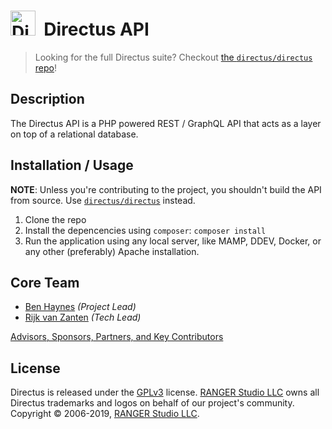 <h1>
  <img src="https://user-images.githubusercontent.com/522079/43096167-3a1b1118-8e86-11e8-9fb2-7b4e3b1368bc.png" width="40" alt="Directus Logo"/>&nbsp;&nbsp;Directus API</h1>

> Looking for the full Directus suite? Checkout [the `directus/directus` repo](https://github.com/directus/directus)!

## Description

The Directus API is a PHP powered REST / GraphQL API that acts as a layer on top of a relational database. 

## Installation / Usage

**NOTE**: Unless you're contributing to the project, you shouldn't build the API from source. Use [`directus/directus`](/directus/directus) instead.

1. Clone the repo
2. Install the depencencies using `composer`: `composer install`
3. Run the application using any local server, like MAMP, DDEV, Docker, or any other (preferably) Apache installation.

## Core Team

* [Ben Haynes](https://github.com/benhaynes) _(Project Lead)_
* [Rijk van Zanten](https://github.com/rijkvanzanten) _(Tech Lead)_

[Advisors, Sponsors, Partners, and Key Contributors](https://directus.io/organization.html#the-team)

## License

Directus is released under the [GPLv3](http://www.gnu.org/copyleft/gpl.html) license. [RANGER Studio LLC](https://rangerstudio.com) owns all Directus trademarks and logos on behalf of our project's community. Copyright © 2006-2019, [RANGER Studio LLC](https://rangerstudio.com).
